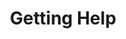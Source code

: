 ---
title: Getting Help
nav_order: 8
parent: Syllabus
is_anchor_child: true
anchor_url: getting-help
---